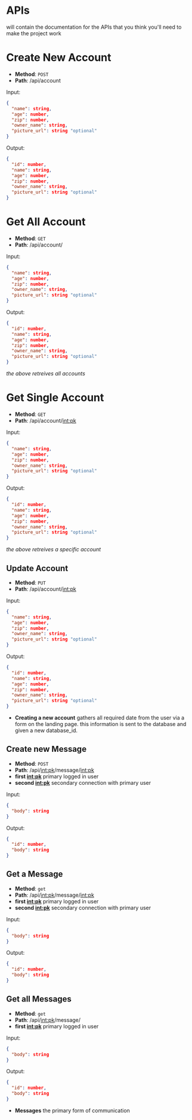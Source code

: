 # APIs
  will contain the documentation for the APIs that you think you'll need to make the project work

# Create New Account
* **Method**: `POST`
* **Path**: /api/account

Input:

```json
{
  "name": string,
  "age": number,
  "zip": number,
  "owner_name": string,
  "picture_url": string "optional"
}
```

Output:

```json
{
  "id": number,
  "name": string,
  "age": number,
  "zip": number,
  "owner_name": string,
  "picture_url": string "optional"
}
```

# Get All Account 
* **Method**: `GET`
* **Path**: /api/account/ 

Input:

```json
{
  "name": string,
  "age": number,
  "zip": number,
  "owner_name": string,
  "picture_url": string "optional"
}
```

Output:

```json
{
  "id": number,
  "name": string,
  "age": number,
  "zip": number,
  "owner_name": string,
  "picture_url": string "optional"
}
```
 *the above retreives all accounts*

# Get Single Account
 * **Method**: `GET`
* **Path**: /api/account/<int:pk>

Input:

```json
{
  "name": string,
  "age": number,
  "zip": number,
  "owner_name": string,
  "picture_url": string "optional"
}
```

Output:

```json
{
  "id": number,
  "name": string,
  "age": number,
  "zip": number,
  "owner_name": string,
  "picture_url": string "optional"
}
```
 *the above retreives a specific account* 

## Update Account

* **Method**: `PUT`
* **Path**: /api/account/<int:pk>

Input:

```json
{
  "name": string,
  "age": number,
  "zip": number,
  "owner_name": string,
  "picture_url": string "optional"
}
```

Output:

```json
{
  "id": number,
  "name": string,
  "age": number,
  "zip": number,
  "owner_name": string,
  "picture_url": string "optional"
}
```

* **Creating a new account** gathers all required date
from the user via a form on the landing page. this information is sent to the database and given a new database_id.


## Create new Message

* **Method**: `POST`
* **Path**: /api/<int:pk>/message/<int:pk>
* **first <int:pk>** primary logged in user
* **second <int:pk>** secondary connection with primary user

Input:

```json
{
  "body": string
}
```

Output:

```json
{
  "id": number,
  "body": string
}
```
## Get a Message

* **Method**: `get` 
* **Path**: /api/<int:pk>/message/<int:pk>
* **first <int:pk>** primary logged in user
* **second <int:pk>** secondary connection with primary user

Input:

```json
{
  "body": string
}
```

Output:

```json
{
  "id": number,
  "body": string
}
```

## Get all Messages

* **Method**: `get` 
* **Path**: /api/<int:pk>/message/
* **first <int:pk>** primary logged in user

Input:

```json
{
  "body": string
}
```

Output:

```json
{
  "id": number,
  "body": string
}
```

* **Messages**  the primary form of communication